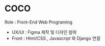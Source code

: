 # COCO

Role : Front-End Web Programing 

- UX/UI : Figma 제작 및 디자인 참여
- Front : Html/CSS , Javascript 와 Django 연결
  
